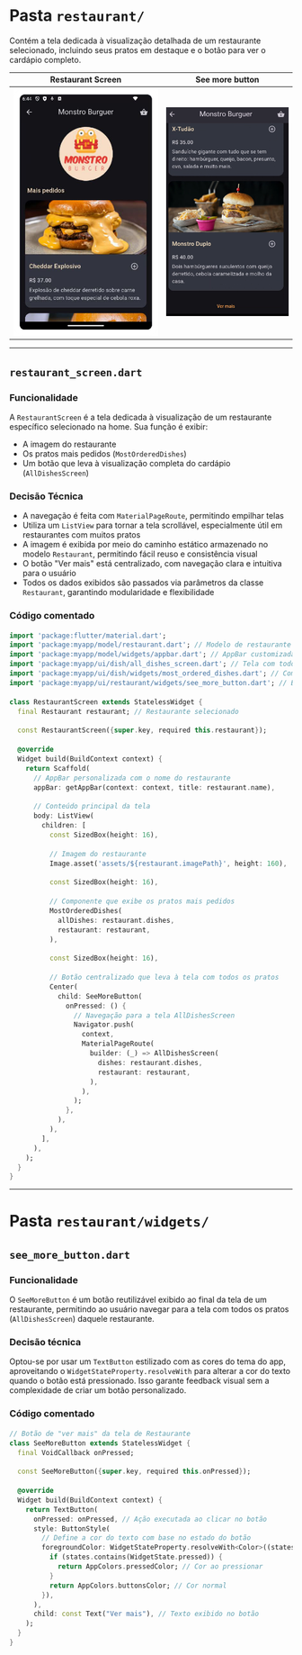 # Pasta `restaurant/`

Contém a tela dedicada à visualização detalhada de um restaurante selecionado, incluindo seus pratos em destaque e o botão para ver o cardápio completo.

| Restaurant Screen | See more button | 
|-------------|------------------------|
| ![Restaurant](https://github.com/daniamorimdesa/TechTaste-foodapp-v2/blob/main/assets/screenshots/restaurant_screen.png) | ![See more button](https://github.com/daniamorimdesa/TechTaste-foodapp-v2/blob/main/assets/screenshots/see_more_button.PNG) |

---
## `restaurant_screen.dart`

### Funcionalidade

A `RestaurantScreen` é a tela dedicada à visualização de um restaurante específico selecionado na home. Sua função é exibir:

- A imagem do restaurante
- Os pratos mais pedidos (`MostOrderedDishes`)
- Um botão que leva à visualização completa do cardápio (`AllDishesScreen`)
  
### Decisão Técnica

- A navegação é feita com `MaterialPageRoute`, permitindo empilhar telas
- Utiliza um `ListView` para tornar a tela scrollável, especialmente útil em restaurantes com muitos pratos
- A imagem é exibida por meio do caminho estático armazenado no modelo `Restaurant`, permitindo fácil reuso e consistência visual
- O botão "Ver mais" está centralizado, com navegação clara e intuitiva para o usuário
- Todos os dados exibidos são passados via parâmetros da classe `Restaurant`, garantindo modularidade e flexibilidade

### Código comentado

```dart
import 'package:flutter/material.dart';
import 'package:myapp/model/restaurant.dart'; // Modelo de restaurante
import 'package:myapp/model/widgets/appbar.dart'; // AppBar customizada
import 'package:myapp/ui/dish/all_dishes_screen.dart'; // Tela com todos os pratos
import 'package:myapp/ui/dish/widgets/most_ordered_dishes.dart'; // Componente de pratos mais pedidos
import 'package:myapp/ui/restaurant/widgets/see_more_button.dart'; // Botão "Ver mais"

class RestaurantScreen extends StatelessWidget {
  final Restaurant restaurant; // Restaurante selecionado

  const RestaurantScreen({super.key, required this.restaurant});

  @override
  Widget build(BuildContext context) {
    return Scaffold(
      // AppBar personalizada com o nome do restaurante
      appBar: getAppBar(context: context, title: restaurant.name),

      // Conteúdo principal da tela
      body: ListView(
        children: [
          const SizedBox(height: 16),

          // Imagem do restaurante
          Image.asset('assets/${restaurant.imagePath}', height: 160),

          const SizedBox(height: 16),

          // Componente que exibe os pratos mais pedidos
          MostOrderedDishes(
            allDishes: restaurant.dishes,
            restaurant: restaurant,
          ),

          const SizedBox(height: 16),

          // Botão centralizado que leva à tela com todos os pratos
          Center(
            child: SeeMoreButton(
              onPressed: () {
                // Navegação para a tela AllDishesScreen
                Navigator.push(
                  context,
                  MaterialPageRoute(
                    builder: (_) => AllDishesScreen(
                      dishes: restaurant.dishes,
                      restaurant: restaurant,
                    ),
                  ),
                );
              },
            ),
          ),
        ],
      ),
    );
  }
}

```
---
# Pasta `restaurant/widgets/`

## `see_more_button.dart`

### Funcionalidade
O `SeeMoreButton` é um botão reutilizável exibido ao final da tela de um restaurante, permitindo ao usuário navegar para a tela com todos os pratos (`AllDishesScreen`) daquele restaurante.

### Decisão técnica
Optou-se por usar um `TextButton` estilizado com as cores do tema do app, aproveitando o `WidgetStateProperty.resolveWith` para alterar a cor do texto quando o botão está pressionado. Isso garante feedback visual sem a complexidade de criar um botão personalizado.


### Código comentado

```dart
// Botão de "ver mais" da tela de Restaurante
class SeeMoreButton extends StatelessWidget {
  final VoidCallback onPressed;

  const SeeMoreButton({super.key, required this.onPressed});

  @override
  Widget build(BuildContext context) {
    return TextButton(
      onPressed: onPressed, // Ação executada ao clicar no botão
      style: ButtonStyle(
        // Define a cor do texto com base no estado do botão
        foregroundColor: WidgetStateProperty.resolveWith<Color>((states) {
          if (states.contains(WidgetState.pressed)) {
            return AppColors.pressedColor; // Cor ao pressionar
          }
          return AppColors.buttonsColor; // Cor normal
        }),
      ),
      child: const Text("Ver mais"), // Texto exibido no botão
    );
  }
}

